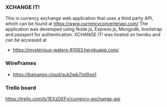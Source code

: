 ### XCHANGE IT!
This is currency exchange web application that uses a third party API, which can be found at https://www.currencyconverterapi.com/
The application was developed using Node.js, Express.js, Mongodb, bootstrap and passport for authentication.
XCHANGE IT! was hosted on heroku and can be accessed at 
* https://mysterious-waters-61063.herokuapp.com/
### WireFrames
* https://balsamiq.cloud/suk2wb7/pl0oo1
### Trello board
https://trello.com/b/1EXzDXFx/currency-exchange-api
